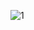 ![1](https://github.com/cyber-robot1/Mastering-4-critical-SKILLS-using-CPP-17-course/assets/76911827/32795960-37d9-418c-ae43-be0df8b526da)
